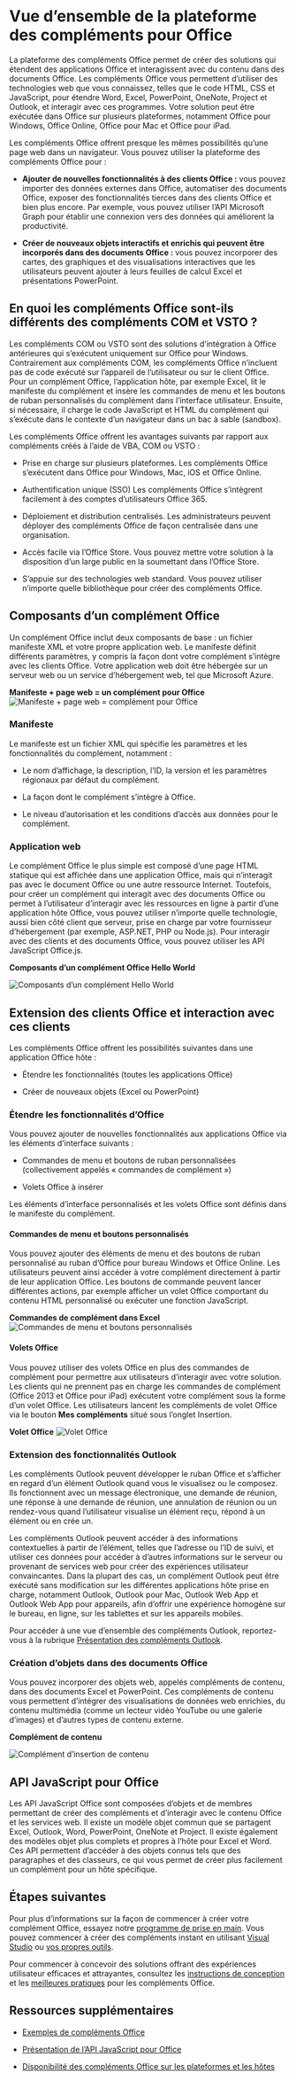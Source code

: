 
# <a name="office-add-ins-platform-overview"></a>Vue d’ensemble de la plateforme des compléments pour Office

La plateforme des compléments Office permet de créer des solutions qui étendent des applications Office et interagissent avec du contenu dans des documents Office. Les compléments Office vous permettent d’utiliser des technologies web que vous connaissez, telles que le code HTML, CSS et JavaScript, pour étendre Word, Excel, PowerPoint, OneNote, Project et Outlook, et interagir avec ces programmes. Votre solution peut être exécutée dans Office sur plusieurs plateformes, notamment Office pour Windows, Office Online, Office pour Mac et Office pour iPad.

Les compléments Office offrent presque les mêmes possibilités qu’une page web dans un navigateur. Vous pouvez utiliser la plateforme des compléments Office pour :


-  **Ajouter de nouvelles fonctionnalités à des clients Office :** vous pouvez importer des données externes dans Office, automatiser des documents Office, exposer des fonctionnalités tierces dans des clients Office et bien plus encore.  Par exemple, vous pouvez utiliser l’API Microsoft Graph pour établir une connexion vers des données qui améliorent la productivité. 
    
-  **Créer de nouveaux objets interactifs et enrichis qui peuvent être incorporés dans des documents Office :** vous pouvez incorporer des cartes, des graphiques et des visualisations interactives que les utilisateurs peuvent ajouter à leurs feuilles de calcul Excel et présentations PowerPoint. 
    
## <a name="how-are-office-add-ins-different-than-com-and-vsto-add-ins"></a>En quoi les compléments Office sont-ils différents des compléments COM et VSTO ? 

Les compléments COM ou VSTO sont des solutions d’intégration à Office antérieures qui s’exécutent uniquement sur Office pour Windows. Contrairement aux compléments COM, les compléments Office n’incluent pas de code exécuté sur l’appareil de l’utilisateur ou sur le client Office. Pour un complément Office, l’application hôte, par exemple Excel, lit le manifeste du complément et insère les commandes de menu et les boutons de ruban personnalisés du complément dans l’interface utilisateur. Ensuite, si nécessaire, il charge le code JavaScript et HTML du complément qui s’exécute dans le contexte d’un navigateur dans un bac à sable (sandbox). 

Les compléments Office offrent les avantages suivants par rapport aux compléments créés à l’aide de VBA, COM ou VSTO : 

- Prise en charge sur plusieurs plateformes. Les compléments Office s’exécutent dans Office pour Windows, Mac, iOS et Office Online. 

- Authentification unique (SSO) Les compléments Office s’intègrent facilement à des comptes d’utilisateurs Office 365. 


- Déploiement et distribution centralisés. Les administrateurs peuvent déployer des compléments Office de façon centralisée dans une organisation. 

- Accès facile via l’Office Store. Vous pouvez mettre votre solution à la disposition d’un large public en la soumettant dans l’Office Store. 

- S’appuie sur des technologies web standard. Vous pouvez utiliser n’importe quelle bibliothèque pour créer des compléments Office. 

## <a name="components-of-an-office-add-in"></a>Composants d’un complément Office 

Un complément Office inclut deux composants de base : un fichier manifeste XML et votre propre application web. Le manifeste définit différents paramètres, y compris la façon dont votre complément s’intègre avec les clients Office. Votre application web doit être hébergée sur un serveur web ou un service d’hébergement web, tel que Microsoft Azure.

**Manifeste + page web = un complément pour Office**
![Manifeste + page web = complément pour Office](../images/DK2_AgaveOverview01.png)

### <a name="manifest"></a>Manifeste 

Le manifeste est un fichier XML qui spécifie les paramètres et les fonctionnalités du complément, notamment : 

- Le nom d’affichage, la description, l’ID, la version et les paramètres régionaux par défaut du complément. 

- La façon dont le complément s’intègre à Office.  

- Le niveau d’autorisation et les conditions d’accès aux données pour le complément. 

### <a name="web-app"></a>Application web 

Le complément Office le plus simple est composé d’une page HTML statique qui est affichée dans une application Office, mais qui n’interagit pas avec le document Office ou une autre ressource Internet. Toutefois, pour créer un complément qui interagit avec des documents Office ou permet à l’utilisateur d’interagir avec les ressources en ligne à partir d’une application hôte Office, vous pouvez utiliser n’importe quelle technologie, aussi bien côté client que serveur, prise en charge par votre fournisseur d’hébergement (par exemple, ASP.NET, PHP ou Node.js). Pour interagir avec des clients et des documents Office, vous pouvez utiliser les API JavaScript Office.js. 

**Composants d’un complément Office Hello World**

![Composants d’un complément Hello World](../images/DK2_AgaveOverview07.png)

## <a name="extending-and-interacting-with-office-clients"></a>Extension des clients Office et interaction avec ces clients 

Les compléments Office offrent les possibilités suivantes dans une application Office hôte : 

-  Étendre les fonctionnalités (toutes les applications Office) 

-  Créer de nouveaux objets (Excel ou PowerPoint) 
 
### <a name="extend-office-functionality"></a>Étendre les fonctionnalités d’Office 

Vous pouvez ajouter de nouvelles fonctionnalités aux applications Office via les éléments d’interface suivants :  

-  Commandes de menu et boutons de ruban personnalisées (collectivement appelés « commandes de complément ») 

-  Volets Office à insérer 

Les éléments d’interface personnalisés et les volets Office sont définis dans le manifeste du complément.  

#### <a name="custom-buttons-and-menu-commands"></a>Commandes de menu et boutons personnalisés  

Vous pouvez ajouter des éléments de menu et des boutons de ruban personnalisé au ruban d’Office pour bureau Windows et Office Online. Les utilisateurs peuvent ainsi accéder à votre complément directement à partir de leur application Office. Les boutons de commande peuvent lancer différentes actions, par exemple afficher un volet Office comportant du contenu HTML personnalisé ou exécuter une fonction JavaScript.  

**Commandes de complément dans Excel**
![Commandes de menu et boutons personnalisés](../images/add-in-commands-overview..png)

#### <a name="task-panes"></a>Volets Office  

Vous pouvez utiliser des volets Office en plus des commandes de complément pour permettre aux utilisateurs d’interagir avec votre solution. Les clients qui ne prennent pas en charge les commandes de complément (Office 2013 et Office pour iPad) exécutent votre complément sous la forme d’un volet Office. Les utilisateurs lancent les compléments de volet Office via le bouton **Mes compléments** situé sous l’onglet Insertion. 

**Volet Office**
![Volet Office](../images/task-pane-overview.jpg)

### <a name="extend-outlook-functionality"></a>Extension des fonctionnalités Outlook 

Les compléments Outlook peuvent développer le ruban Office et s’afficher en regard d’un élément Outlook quand vous le visualisez ou le composez. Ils fonctionnent avec un message électronique, une demande de réunion, une réponse à une demande de réunion, une annulation de réunion ou un rendez-vous quand l’utilisateur visualise un élément reçu, répond à un élément ou en crée un. 

Les compléments Outlook peuvent accéder à des informations contextuelles à partir de l’élément, telles que l’adresse ou l’ID de suivi, et utiliser ces données pour accéder à d’autres informations sur le serveur ou provenant de services web pour créer des expériences utilisateur convaincantes. Dans la plupart des cas, un complément Outlook peut être exécuté sans modification sur les différentes applications hôte prise en charge, notamment Outlook, Outlook pour Mac, Outlook Web App et Outlook Web App pour appareils, afin d’offrir une expérience homogène sur le bureau, en ligne, sur les tablettes et sur les appareils mobiles. 

Pour accéder à une vue d’ensemble des compléments Outlook, reportez-vous à la rubrique [Présentation des compléments Outlook](https://docs.microsoft.com/en-us/outlook/add-ins/). 

### <a name="create-new-objects-in-office-documents"></a>Création d’objets dans des documents Office 

Vous pouvez incorporer des objets web, appelés compléments de contenu, dans des documents Excel et PowerPoint. Ces compléments de contenu vous permettent d’intégrer des visualisations de données web enrichies, du contenu multimédia (comme un lecteur vidéo YouTube ou une galerie d’images) et d’autres types de contenu externe.

**Complément de contenu**

![Complément d’insertion de contenu](../images/DK2_AgaveOverview05.png)

## <a name="office-javascript-apis"></a>API JavaScript pour Office 

Les API JavaScript Office sont composées d’objets et de membres permettant de créer des compléments et d’interagir avec le contenu Office et les services web. Il existe un modèle objet commun que se partagent Excel, Outlook, Word, PowerPoint, OneNote et Project. Il existe également des modèles objet plus complets et propres à l’hôte pour Excel et Word.  Ces API permettent d’accéder à des objets connus tels que des paragraphes et des classeurs, ce qui vous permet de créer plus facilement un complément pour un hôte spécifique.  

## <a name="next-steps"></a>Étapes suivantes 

Pour plus d’informations sur la façon de commencer à créer votre complément Office, essayez notre [programme de prise en main](https://dev.office.com/getting-started/addins). Vous pouvez commencer à créer des compléments instant en utilisant [Visual Studio](../../docs/get-started/create-and-debug-office-add-ins-in-visual-studio.md) ou [vos propres outils](../../docs/get-started/create-an-office-add-in-using-any-editor). 

Pour commencer à concevoir des solutions offrant des expériences utilisateur efficaces et attrayantes, consultez les [instructions de conception](../../docs/design/add-in-design) et les [meilleures pratiques](../../docs/add-ins/overview/add-in-development-best-practices) pour les compléments Office.    
   
## <a name="additional-resources"></a>Ressources supplémentaires

- [Exemples de compléments Office](https://dev.office.com/code-samples)
    
- [Présentation de l’API JavaScript pour Office](../../docs/develop/understanding-the-javascript-api-for-office.md)

- [Disponibilité des compléments Office sur les plateformes et les hôtes](https://dev.office.com/add-in-availability)


    
